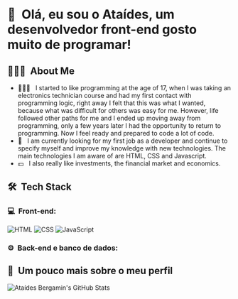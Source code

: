 <h1>👋 &nbsp;Olá, eu sou o Ataídes, um desenvolvedor front-end gosto muito de programar!</h1>
<p align="center"> 
<h2> 👨🏻‍💻 &nbsp;About Me </h2>

- 👨🏻‍💻 &nbsp; I started to like programming at the age of 17, when I was taking an electronics technician course and had my first contact with programming logic, right away I felt that this was what I wanted, because what was difficult for others was easy for me. However, life followed other paths for me and I ended up moving away from programming, only a few years later I had the opportunity to return to programming. Now I feel ready and prepared to code a lot of code.
- 💼 &nbsp; I am currently looking for my first job as a developer and continue to specify myself and improve my knowledge with new technologies. The main technologies I am aware of are HTML, CSS and Javascript.
- 💵 &nbsp; I also really like investments, the financial market and economics.

<h2> 🛠 &nbsp;Tech Stack</h2>
<h3>💻 &nbsp;Front-end:</h3>

![HTML](https://img.shields.io/badge/-HTML-333333?style=flat&logo=HTML5)
![CSS](https://img.shields.io/badge/-CSS-333333?style=flat&logo=CSS3&logoColor=1572B6)
![JavaScript](https://img.shields.io/badge/-JavaScript-333333?style=flat&logo=javascript)

<h3>⚙️ &nbsp;Back-end e banco de dados:</h3>

<h2>🚀 &nbsp;Um pouco mais sobre o meu perfil</h2>

![Ataídes Bergamin's GitHub Stats](https://github-readme-stats.vercel.app/api?username=ataidesBergamin&show_icons=true&theme=dracula)

